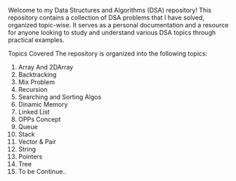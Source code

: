 Welcome to my Data Structures and Algorithms (DSA) repository! This repository contains a collection of DSA problems that I have solved, organized topic-wise. It serves as a personal documentation and a resource for anyone looking to study and understand various DSA topics through practical examples.

Topics Covered
The repository is organized into the following topics:

1. Array And 2DArray
2. Backtracking
3. Mix Problem
4. Recursion
5. Searching and Sorting Algos
6. Dinamic Memory
7. Linked List
8. OPPs Concept
9. Queue
10. Stack
11. Vector & Pair
12. String
13. Pointers
14. Tree
15. To be Continue..
